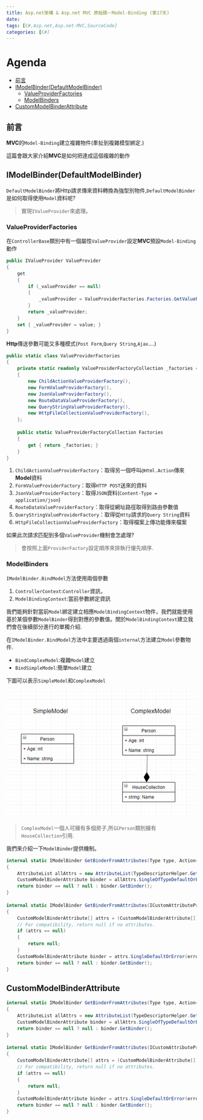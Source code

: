 ```yaml
---
title: Asp.net架構 & Asp.net MVC 原始碼－Model-Binding (第17天)
date: 
tags: [C#,Asp.net,Asp.net-MVC,SourceCode]
categories: [C#]
---
```


# Agenda<!-- omit in toc -->
- [前言](#%E5%89%8D%E8%A8%80)
- [IModelBinder(DefaultModelBinder)](#IModelBinderDefaultModelBinder)
  - [ValueProviderFactories](#ValueProviderFactories)
  - [ModelBinders](#ModelBinders)
- [CustomModelBinderAttribute](#CustomModelBinderAttribute)

## 前言

**MVC**的`Model-Binding`建立複雜物件(牽扯到複雜模型綁定.)

這篇會跟大家介紹**MVC**是如何把達成這個複雜的動作

## IModelBinder(DefaultModelBinder)

`DefaultModelBinder`將Http請求傳來資料轉換為強型別物件,`DefaultModelBinder`是如何取得使用`Model`資料呢?

> 實現`IValueProvider`來處理。

### ValueProviderFactories

在`ControllerBase`類別中有一個屬性`ValueProvider`設定**MVC**預設`Model-Binding`動作

```csharp
public IValueProvider ValueProvider
{
    get
    {
        if (_valueProvider == null)
        {
            _valueProvider = ValueProviderFactories.Factories.GetValueProvider(ControllerContext);
        }
        return _valueProvider;
    }
    set { _valueProvider = value; }
}
```

**Http**傳送參數可能又多種模式(`Post Form`,`Query String`,`Ajax`....)

```csharp
public static class ValueProviderFactories
{
    private static readonly ValueProviderFactoryCollection _factories = new ValueProviderFactoryCollection()
    {
        new ChildActionValueProviderFactory(),
        new FormValueProviderFactory(),
        new JsonValueProviderFactory(),
        new RouteDataValueProviderFactory(),
        new QueryStringValueProviderFactory(),
        new HttpFileCollectionValueProviderFactory(),
    };

    public static ValueProviderFactoryCollection Factories
    {
        get { return _factories; }
    }
}
```

1. `ChildActionValueProviderFactory`：取得另一個呼叫`@Html.Action`傳來**Model**資料
2. `FormValueProviderFactory`：取得`HTTP POST`送來的資料
3. `JsonValueProviderFactory`：取得`JSON`資料(`Content-Type = application/json`)
4. `RouteDataValueProviderFactory`：取得從網址路徑取得到路由參數值
5. `QueryStringValueProviderFactory`：取得從`Http`請求的`Query String`資料
6. `HttpFileCollectionValueProviderFactory`：取得檔案上傳功能傳來檔案

如果此次請求匹配到多個`ValueProvider`機制會怎處理?

> 會按照上面`ProviderFactory`設定順序來排執行優先順序.

### ModelBinders

`IModelBinder.BindModel`方法使用兩個參數

1. `ControllerContext`:`Controller`資訊，
2. `ModelBindingContext`:當前參數綁定資訊

我們能夠針對當前`Model`綁定建立相應`ModelBindingContext`物件，我們就能使用基於某個參數`ModelBinder`得到對應的參數值。關於`ModelBindingContext`建立我們會在後續部分進行的單獨介紹.

在`IModelBinder.BindModel`方法中主要透過兩個`internal`方法建立`Model`參數物件.

* `BindComplexModel`:複雜`Model`建立
* `BindSimpleModel`:簡單`Model`建立

下圖可以表示`SimpleModel`和`ComplexModel`

![BindSimpleModel](https://raw.githubusercontent.com/isdaniel/MyBlog/master/source/images/itHelp/17/model.PNG)

> `ComplexModel`一個人可擁有多個房子,所以`Person`類別擁有`HouseCollection`引用.

我們來介紹一下`ModelBinder`提供機制。

```csharp
internal static IModelBinder GetBinderFromAttributes(Type type, Action<Type> errorAction)
{
    AttributeList allAttrs = new AttributeList(TypeDescriptorHelper.Get(type).GetAttributes());
    CustomModelBinderAttribute binder = allAttrs.SingleOfTypeDefaultOrError<Attribute, CustomModelBinderAttribute, Type>(errorAction, type);
    return binder == null ? null : binder.GetBinder();
}

internal static IModelBinder GetBinderFromAttributes(ICustomAttributeProvider element, Action<ICustomAttributeProvider> errorAction)
{
    CustomModelBinderAttribute[] attrs = (CustomModelBinderAttribute[])element.GetCustomAttributes(typeof(CustomModelBinderAttribute), true /* inherit */);
    // For compatibility, return null if no attributes.
    if (attrs == null)
    {                
        return null;
    }
    CustomModelBinderAttribute binder = attrs.SingleDefaultOrError(errorAction, element);
    return binder == null ? null : binder.GetBinder();
}
```

## CustomModelBinderAttribute


```csharp
internal static IModelBinder GetBinderFromAttributes(Type type, Action<Type> errorAction)
{
    AttributeList allAttrs = new AttributeList(TypeDescriptorHelper.Get(type).GetAttributes());
    CustomModelBinderAttribute binder = allAttrs.SingleOfTypeDefaultOrError<Attribute, CustomModelBinderAttribute, Type>(errorAction, type);
    return binder == null ? null : binder.GetBinder();
}

internal static IModelBinder GetBinderFromAttributes(ICustomAttributeProvider element, Action<ICustomAttributeProvider> errorAction)
{
    CustomModelBinderAttribute[] attrs = (CustomModelBinderAttribute[])element.GetCustomAttributes(typeof(CustomModelBinderAttribute), true /* inherit */);
    // For compatibility, return null if no attributes.
    if (attrs == null)
    {                
        return null;
    }
    CustomModelBinderAttribute binder = attrs.SingleDefaultOrError(errorAction, element);
    return binder == null ? null : binder.GetBinder();
}
```

